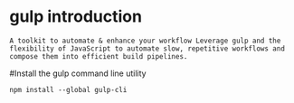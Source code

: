 # gulp introduction
`A toolkit to automate & enhance your workflow
Leverage gulp and the flexibility of JavaScript to automate slow, repetitive workflows and compose them into efficient build pipelines.`

#Install the gulp command line utility

```npm install --global gulp-cli```
